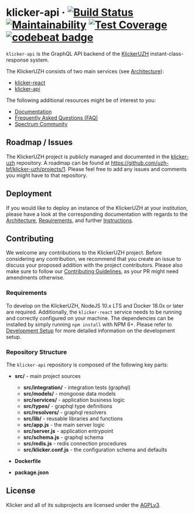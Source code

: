 # klicker-api &middot; [![Build Status](https://travis-ci.org/uzh-bf/klicker-api.svg?branch=master)](https://travis-ci.org/uzh-bf/klicker-api) [![Maintainability](https://api.codeclimate.com/v1/badges/63d250693c832c79534d/maintainability)](https://codeclimate.com/github/uzh-bf/klicker-api/maintainability) [![Test Coverage](https://api.codeclimate.com/v1/badges/63d250693c832c79534d/test_coverage)](https://codeclimate.com/github/uzh-bf/klicker-api/test_coverage) [![codebeat badge](https://codebeat.co/badges/a046180d-af09-4d35-8d56-52eeeb3502be)](https://codebeat.co/projects/github-com-uzh-bf-klicker-api-master)

`klicker-api` is the GraphQL API backend of the [KlickerUZH](https://www.klicker.uzh.ch/) instant-class-response system.

The KlickerUZH consists of two main services (see [Architecture](https://uzh-bf.github.io/klicker-uzh/docs/deployment/deployment_architecture)):

- [klicker-react](https://github.com/uzh-bf/klicker-react)
- [klicker-api](https://github.com/uzh-bf/klicker-api)

The following additional resources might be of interest to you:

- [Documentation](https://uzh-bf.github.io/klicker-uzh/docs/introduction/getting_started)
- [Frequently Asked Questions (FAQ)](https://uzh-bf.github.io/klicker-uzh/docs/faq/faq)
- [Spectrum Community](https://spectrum.chat/klickeruzh)

## Roadmap / Issues

The KlickerUZH project is publicly managed and documented in the [klicker-uzh](https://github.com/uzh-bf/klicker-uzh) repository. A roadmap can be found at https://github.com/uzh-bf/klicker-uzh/projects/1. Please feel free to add any issues and comments you might have to that repository.

## Deployment

If you would like to deploy an instance of the KlickerUZH at your institution, please have a look at the corresponding documentation with regards to the [Architecture](https://uzh-bf.github.io/klicker-uzh/docs/deployment/deployment_architecture), [Requirements](https://uzh-bf.github.io/klicker-uzh/docs/deployment/deployment_requirements), and further [Instructions](https://uzh-bf.github.io/klicker-uzh/docs/deployment/deployment_docker).

## Contributing

We welcome any contributions to the KlickerUZH project. Before considering any contribution, we recommend that you create an issue to discuss your proposed addition with the project contributors. Please also make sure to follow our [Contributing Guidelines](https://uzh-bf.github.io/klicker-uzh/docs/contributing/contributing_guidelines), as your PR might need amendments otherwise.

### Requirements

To develop on the KlickerUZH, NodeJS 10.x LTS and Docker 18.0x or later are required. Additionally, the `klicker-react` service needs to be running and correctly configured on your machine. The dependencies can be installed by simply running `npm install` with NPM 6+. Please refer to [Development Setup](https://uzh-bf.github.io/klicker-uzh/docs/contributing/contributing_setup) for more detailed information on the development setup.

### Repository Structure

The `klicker-api` repository is composed of the following key parts:

- **src/** - main project sources

  - **src/integration/** - integration tests (graphql)
  - **src/models/** - mongoose data models
  - **src/services/** - application business logic
  - **src/types/** - graphql type definitions
  - **src/resolvers/** - graphql resolvers
  - **src/lib/** - reusable libraries and functions
  - **src/app.js** - the main server logic
  - **src/server.js** - application entrypoint
  - **src/schema.js** - graphql schema
  - **src/redis.js** - redis connection procedures
  - **src/klicker.conf.js** - the configuration schema and defaults

- **Dockerfile**
- **package.json**

## License

Klicker and all of its subprojects are licensed under the [AGPLv3](https://www.gnu.org/licenses/agpl-3.0.de.html).

